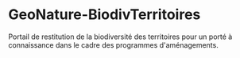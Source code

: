# GeoNature-BiodivTerritoires
Portail de restitution de la biodiversité des territoires pour un porté à connaissance dans le cadre des programmes d'aménagements.
